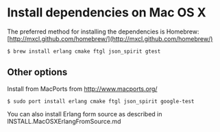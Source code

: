 # Install dependencies on Mac OS X

The preferred method for installing the dependencies is Homebrew: [http://mxcl.github.com/homebrew/](http://mxcl.github.com/homebrew/)

    $ brew install erlang cmake ftgl json_spirit gtest

## Other options

Install from MacPorts from http://www.macports.org/

    $ sudo port install erlang cmake ftgl json_spirit google-test 

You can also install Erlang form source as described in INSTALL.MacOSXErlangFromSource.md


